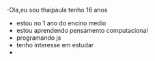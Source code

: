 -Ola,eu sou thaipaula tenho 16 anos
- estou no 1 ano do encino medio
- estou aprendendo pensamento computacional
- programando js
- tenho interesse em estudar
-

